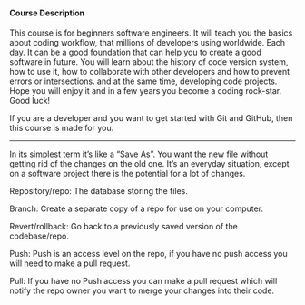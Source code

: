 #### Course Description
This course is for beginners software engineers. It will teach you the basics about coding workflow, that millions of developers using worldwide.
Each day. It can be a good foundation that can help you to create a good software in future.
You will learn about the history of code version system, how to use it, how to collaborate with other developers and how to prevent errors or intersections.
and at the same time, developing code projects.
Hope you will enjoy it and in a few years you become a coding rock-star. Good luck!

If you are a developer and you want to get started with Git and GitHub, then this course is made for you.

----

In its simplest term it’s like a “Save As”. You want the new file without getting rid of the changes on the old one. It’s an everyday situation, except on a software project there is the potential for a lot of changes.

Repository/repo: The database storing the files.

Branch: Create a separate copy of a repo for use on your computer.

Revert/rollback: Go back to a previously saved version of the codebase/repo.

Push: Push is an access level on the repo, if you have no push access you will need to make a pull request.

Pull: If you have no Push access you can make a pull request which will notify the repo owner you want to merge your changes into their code.
